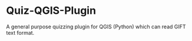 # Quiz-QGIS-Plugin
A general purpose quizzing plugin for QGIS (Python) which can read GIFT text format.
